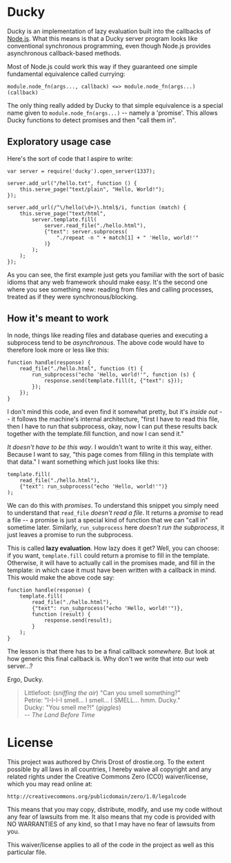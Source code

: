 # Ducky

Ducky is an implementation of lazy evaluation built into the callbacks of 
[Node.js](http://nodejs.org/). What this means is that a Ducky server program
looks like conventional synchronous programming, even though Node.js provides
asynchronous callback-based methods. 

Most of Node.js could work this way if they guaranteed one simple fundamental
equivalence called currying:

    module.node_fn(args..., callback) <=> module.node_fn(args...)(callback)

The only thing really added by Ducky to that simple equivalence is a special
name given to `module.node_fn(args...)` -- namely a 'promise'. This allows 
Ducky functions to detect promises and then "call them in". 

## Exploratory usage case

Here's the sort of code that I aspire to write:

    var server = require('ducky').open_server(1337);
    
    server.add_url("/hello.txt", function () { 
        this.serve_page("text/plain", "Hello, World!");
    });
    
    server.add_url(/^\/hello(\d+)\.html$/i, function (match) {
        this.serve_page("text/html", 
            server.template.fill(
                server.read_file("./hello.html"),
                {"text": server.subprocess(
                    "./repeat -n " + match[1] + " 'Hello, world!'"
                )}
            );
        );
    });

As you can see, the first example just gets you familiar with the sort of 
basic idioms that any web framework should make easy. It's the second one 
where you see something new: reading from files and calling processes, treated
as if they were synchronous/blocking.

## How it's meant to work

In node, things like reading files and database queries and executing a 
subprocess tend to be *asynchronous*. The above code would have to therefore 
look more or less like this:

    function handle(response) {
        read_file("./hello.html", function (t) {
            run_subprocess("echo 'Hello, world!'", function (s) {
                response.send(template.fill(t, {"text": s}));
            });
        });
    }

I don't mind this code, and even find it somewhat pretty, but it's *inside out*
-- it follows the machine's internal architecture, "first I have to read this
file, then I have to run that subprocess, okay, now I can put these results 
back together with the template.fill function, and now I can send it."

*It doesn't have to be this way*. I wouldn't want to write it this way, either.
Because I want to say, "this page comes from filling in this template with that
data." I want something which just looks like this:

    template.fill(
        read_file("./hello.html"),
        {"text": run_subprocess("echo 'Hello, world!'")}
    );

We can do this with *promises*. To understand this snippet you simply need to 
understand that `read_file` *doesn't read a file*. It returns a *promise* to 
read a file -- a promise is just a special kind of function that we can "call 
in" sometime later. Similarly, `run_subprocess` here *doesn't run the 
subprocess*, it just leaves a promise to run the subprocess.

This is called **lazy evaluation**. How lazy does it get? Well, you can choose:
if you want, `template.fill` could return a promise to fill in the template. 
Otherwise, it will have to actually call in the promises made, and fill in the
template: in which case it must have been written with a callback in mind. This
would make the above code say: 

    function handle(response) {
        template.fill(
            read_file("./hello.html"),
            {"text": run_subprocess("echo 'Hello, world!'")},
            function (result) {
                response.send(result);
            }
        );
    }

The lesson is that there has to be a final callback *somewhere*. But look at 
how generic this final callback is. Why don't we write that into our web 
server...?

Ergo, Ducky.

>   Littlefoot: (*sniffing the air*) "Can you smell something?"  
>   Petrie: "I-I-I-I smell... I smell... I SMELL... hmm. Ducky."  
>   Ducky: "You smell me?!" (*giggles*)  
>   -- *The Land Before Time*  

# License

This project was authored by Chris Drost of drostie.org. To the extent 
possible by all laws in all countries, I hereby waive all copyright and any 
related rights under the Creative Commons Zero (CC0) waiver/license, which 
you may read online at:

    http://creativecommons.org/publicdomain/zero/1.0/legalcode

This means that you may copy, distribute, modify, and use my code without 
any fear of lawsuits from me. It also means that my code is provided with NO
WARRANTIES of any kind, so that I may have no fear of lawsuits from you. 

This waiver/license applies to all of the code in the project as well as this 
particular file.